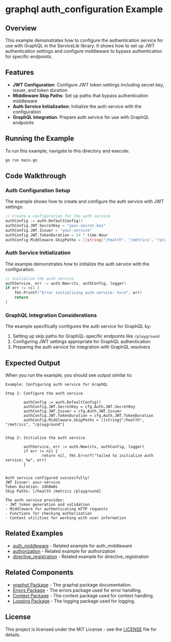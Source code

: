 # graphql auth_configuration Example

## Overview

This example demonstrates how to configure the authentication service for use with GraphQL in the ServiceLib library. It shows how to set up JWT authentication settings and configure middleware to bypass authentication for specific endpoints.

## Features

- **JWT Configuration**: Configure JWT token settings including secret key, issuer, and token duration
- **Middleware Skip Paths**: Set up paths that bypass authentication middleware
- **Auth Service Initialization**: Initialize the auth service with the configuration
- **GraphQL Integration**: Prepare auth service for use with GraphQL endpoints

## Running the Example

To run this example, navigate to this directory and execute:

```bash
go run main.go
```

## Code Walkthrough

### Auth Configuration Setup

The example shows how to create and configure the auth service with JWT settings:

```go
// Create a configuration for the auth service
authConfig := auth.DefaultConfig()
authConfig.JWT.SecretKey = "your-secret-key"
authConfig.JWT.Issuer = "your-service"
authConfig.JWT.TokenDuration = 24 * time.Hour
authConfig.Middleware.SkipPaths = []string{"/health", "/metrics", "/playground"}
```

### Auth Service Initialization

The example demonstrates how to initialize the auth service with the configuration:

```go
// Initialize the auth service
authService, err := auth.New(ctx, authConfig, logger)
if err != nil {
    fmt.Printf("Error initializing auth service: %v\n", err)
    return
}
```

### GraphQL Integration Considerations

The example specifically configures the auth service for GraphQL by:

1. Setting up skip paths for GraphQL-specific endpoints like `/playground`
2. Configuring JWT settings appropriate for GraphQL authentication
3. Preparing the auth service for integration with GraphQL resolvers

## Expected Output

When you run the example, you should see output similar to:

```
Example: Configuring auth service for GraphQL

Step 1: Configure the auth service

        authConfig := auth.DefaultConfig()
        authConfig.JWT.SecretKey = cfg.Auth.JWT.SecretKey
        authConfig.JWT.Issuer = cfg.Auth.JWT.Issuer
        authConfig.JWT.TokenDuration = cfg.Auth.JWT.TokenDuration
        authConfig.Middleware.SkipPaths = []string{"/health", "/metrics", "/playground"}


Step 2: Initialize the auth service

        authService, err := auth.New(ctx, authConfig, logger)
        if err != nil {
                return nil, fmt.Errorf("failed to initialize auth service: %w", err)
        }


Auth service configured successfully!
JWT Issuer: your-service
Token Duration: 24h0m0s
Skip Paths: [/health /metrics /playground]

The auth service provides:
- JWT token generation and validation
- Middleware for authenticating HTTP requests
- Functions for checking authorization
- Context utilities for working with user information
```

## Related Examples


- [auth_middleware](../auth_middleware/README.md) - Related example for auth_middleware
- [authorization](../authorization/README.md) - Related example for authorization
- [directive_registration](../directive_registration/README.md) - Related example for directive_registration

## Related Components

- [graphql Package](../../../graphql/README.md) - The graphql package documentation.
- [Errors Package](../../../errors/README.md) - The errors package used for error handling.
- [Context Package](../../../context/README.md) - The context package used for context handling.
- [Logging Package](../../../logging/README.md) - The logging package used for logging.

## License

This project is licensed under the MIT License - see the [LICENSE](../../../LICENSE) file for details.
